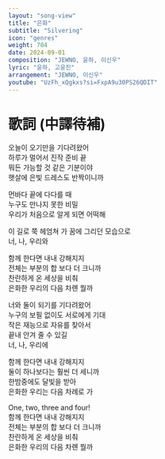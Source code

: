 ```yaml
---
layout: "song-view"
title: "은화"
subtitle: "Silvering"
icon: "genres"
weight: 704
date: 2024-09-01
composition: "JEWNO, 윤하, 이신우"
lyric: "윤하, 고윤진"
arrangement: "JEWNO, 이신우"
youtube: "UzFh_xQgkxs?si=FxpA9u30PS26QDIT"
---
```


# 歌詞 (中譯待補)

오늘이 오기만을 기다려왔어  
하루가 멀어서 진작 준비 끝  
뭐든 가능할 것 같은 기분이야  
햇살에 은빛 드레스도 반짝이니까  

먼바다 끝에 다다를 때  
누구도 만나지 못한 비밀  
우리가 처음으로 알게 되면 어떡해  

이 길로 쭉 헤엄쳐 가 꿈에 그리던 모습으로  
너, 나, 우리와  

함께 한다면 내내 강해지지  
전체는 부분의 합 보다 더 크니까  
찬란하게 온 세상을 비춰  
은화한 우리의 다음 차롄 뭘까  

너와 둘이 되기를 기다려왔어  
누구의 보필 없이도 서로에게 기대  
작은 재능으로 자유를 찾아서  
끝내 안겨 줄 수 있길  
너, 나, 우리에  

함께 한다면 내내 강해지지  
둘이 하나보다는 훨씬 더 세니까  
한밤중에도 달빛을 받아  
은화한 우리는 다음 차례로 가  

One, two, three and four!  
함께 한다면 내내 강해지지  
전체는 부분의 합 보다 더 크니까  
찬란하게 온 세상을 비춰  
은화한 우리의 다음 차롄 뭘까  
